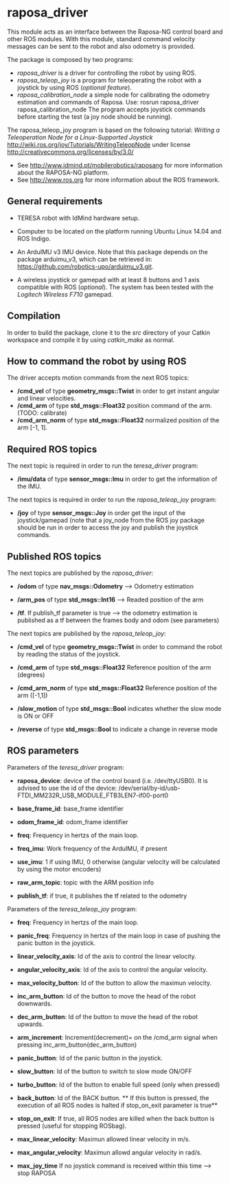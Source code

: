 # raposa_driver
This module acts as an interface between the Raposa-NG control board and other ROS modules. With this module, standard command velocity messages can be sent to the robot and also odometry is provided. 

The package is composed by two programs:

* *raposa_driver* is a driver for controlling the robot by using ROS.
* *raposa_teleop_joy* is a program for teleoperating the robot with a joystick by using ROS (*optional feature*).
* *raposa_calibration_node* a simple node for calibrating the odometry estimation and commands of Raposa. Use: rosrun raposa_driver raposa_calibration_node <type of test> <total time> <raw velocity command> The program accepts joystick commands before starting the test (a joy node should be running).

The raposa_teleop_joy program is based on the following tutorial: 
*Writing a Teleoperation Node for a Linux-Supported Joystick* 
http://wiki.ros.org/joy/Tutorials/WritingTeleopNode 
under license http://creativecommons.org/licenses/by/3.0/


- See http://www.idmind.pt/mobilerobotics/raposang for more information about the RAPOSA-NG platform. 
- See http://www.ros.org for more information about the ROS framework.

## General requirements

* TERESA robot with IdMind hardware setup.
  
* Computer to be located on the platform running Ubuntu Linux 14.04 and ROS Indigo.

* An ArduIMU v3 IMU device. Note that this package depends on the package arduimu_v3, which can be retrieved in: https://github.com/robotics-upo/arduimu_v3.git.

* A wireless joystick or gamepad with at least 8 buttons and 1 axis compatible with ROS (*optional*). The system has been tested with the *Logitech Wireless F710* gamepad. 


## Compilation
In order to build the package, clone it to the *src* directory of your Catkin workspace and compile it by using *catkin_make* as normal.


## How to command the robot by using ROS

The driver accepts motion commands from the next ROS topics:

* **/cmd_vel** of type **geometry_msgs::Twist** in order to get instant angular and linear velocities.
* **/cmd_arm** of type **std_msgs::Float32** position command of the arm. (TODO: calibrate)
* **/cmd_arm_norm** of type **std_msgs::Float32** normalized position of the arm [-1, 1].

## Required ROS topics

The next topic is required in order to run the *teresa_driver* program:

* **/imu/data** of type **sensor_msgs::Imu** in order to get the information of the IMU.

The next topics is required in order to run the *raposa_teleop_joy* program:

* **/joy** of type **sensor_msgs::Joy** in order get the input of the joystick/gamepad (note that a joy_node from the ROS joy package should be run in order to access the joy and publish the joystick commands.


## Published ROS topics

The next topics are published by the *raposa_driver*: 

* **/odom** of type **nav_msgs::Odometry** --> Odometry estimation

* **/arm_pos** of type **std_msgs::Int16** --> Readed position of the arm

* **/tf**. If publish_tf parameter is true --> the odometry estimation is published as a tf between the frames body and odom (see parameters)

The next topics are published by the *raposa_teleop_joy*:

* **/cmd_vel** of type **geometry_msgs::Twist** in order to command the robot by reading the status of the joystick.

* **/cmd_arm** of type **std_msgs::Float32** Reference position of the arm (degrees)

* **/cmd_arm_norm** of type **std_msgs::Float32** Reference position of the arm ([-1,1])

* **/slow_motion** of type **std_msgs::Bool** indicates whether the slow mode is ON or OFF

* **/reverse** of type **std_msgs::Bool** to indicate a change in reverse mode

## ROS parameters

Parameters of the *teresa_driver* program:

* **raposa_device**: device of the control board (i.e. /dev/ttyUSB0). It is advised to use the id of the device: /dev/serial/by-id/usb-FTDI_MM232R_USB_MODULE_FTB3LEN7-if00-port0

* **base_frame_id**: base_frame identifier

* **odom_frame_id**: odom_frame identifier

* **freq**: Frequency in hertzs of the main loop.

* **freq_imu**: Work frequency of the ArduIMU, if present

* **use_imu**: 1 if using IMU, 0 otherwise (angular velocity will be calculated by using the motor encoders)

* **raw_arm_topic**: topic with the ARM position info 

* **publish_tf**: if true, it publishes the tf related to the odometry

Parameters of the *teresa_teleop_joy* program:

* **freq**: Frequency in hertzs of the main loop.

* **panic_freq**: Frequency in hertzs of the main loop in case of pushing the panic button in the joystick.

* **linear_velocity_axis**: Id of the axis to control the linear velocity.

* **angular_velocity_axis**: Id of the axis to control the angular velocity.

* **max_velocity_button**: Id of the button to allow the maximun velocity.

* **inc_arm_button**: Id of the button to move the head of the robot downwards.

* **dec_arm_button**: Id of the button to move the head of the robot upwards.

* **arm_increment**: Increment(decrement)= on the /cmd_arm signal when pressing inc_arm_button(dec_arm_button)

* **panic_button**: Id of the panic button in the joystick.

* **slow_button**: Id of the button to switch to slow mode ON/OFF

* **turbo_button**: Id of the button to enable full speed (only when pressed)

* **back_button**: Id of the BACK button. ** If this button is pressed, the execution of all ROS nodes is halted  if stop_on_exit parameter is true**

* **stop_on_exit**: If true, all ROS nodes are killed when the back button is pressed (useful for stopping ROSbag).

* **max_linear_velocity**: Maximun allowed linear velocity in m/s.

* **max_angular_velocity**: Maximun allowd angular velocity in rad/s.

* **max_joy_time** If no joystick command is received within this time --> stop RAPOSA



